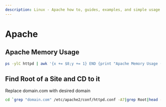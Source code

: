 ```yaml
---
description: Linux - Apache how to, guides, examples, and simple usage
---
```


# Apache

## Apache Memory Usage

```bash
ps -ylC httpd | awk '{x += $8;y += 1} END {print "Apache Memory Usage (MB): "x/1024; print "Average Process Size (MB): "x/((y-1)*1024)}'
```

## Find Root of a Site and CD to it

Replace domain.com with desired domain

```bash
cd `grep "domain.com" /etc/apache2/conf/httpd.conf -A7|grep Root|head -1|awk '{print $2}'`
```

